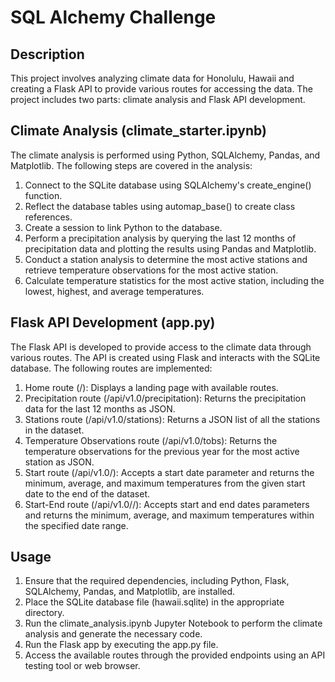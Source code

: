 # SQL Alchemy Challenge

## Description
This project involves analyzing climate data for Honolulu, Hawaii and creating a Flask API to provide various routes for accessing the data. The project includes two parts: climate analysis and Flask API development.

## Climate Analysis (climate_starter.ipynb)
The climate analysis is performed using Python, SQLAlchemy, Pandas, and Matplotlib. The following steps are covered in the analysis:

1. Connect to the SQLite database using SQLAlchemy's create_engine() function.
2. Reflect the database tables using automap_base() to create class references.
3. Create a session to link Python to the database.
4. Perform a precipitation analysis by querying the last 12 months of precipitation data and plotting the results using Pandas and Matplotlib.
5. Conduct a station analysis to determine the most active stations and retrieve temperature observations for the most active station.
6. Calculate temperature statistics for the most active station, including the lowest, highest, and average temperatures.


## Flask API Development (app.py)
The Flask API is developed to provide access to the climate data through various routes. The API is created using Flask and interacts with the SQLite database. The following routes are implemented:

1. Home route (/): Displays a landing page with available routes.
2. Precipitation route (/api/v1.0/precipitation): Returns the precipitation data for the last 12 months as JSON.
3. Stations route (/api/v1.0/stations): Returns a JSON list of all the stations in the dataset.
4. Temperature Observations route (/api/v1.0/tobs): Returns the temperature observations for the previous year for the most active station as JSON.
5. Start route (/api/v1.0/<start>): Accepts a start date parameter and returns the minimum, average, and maximum temperatures from the given start date to the end of the dataset.
6. Start-End route (/api/v1.0/<start>/<end>): Accepts start and end dates parameters and returns the minimum, average, and maximum temperatures within the specified date range.


## Usage
1. Ensure that the required dependencies, including Python, Flask, SQLAlchemy, Pandas, and Matplotlib, are installed.
2. Place the SQLite database file (hawaii.sqlite) in the appropriate directory.
3. Run the climate_analysis.ipynb Jupyter Notebook to perform the climate analysis and generate the necessary code.
4. Run the Flask app by executing the app.py file.
5. Access the available routes through the provided endpoints using an API testing tool or web browser.

